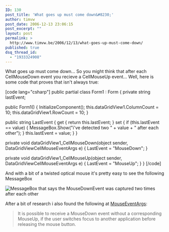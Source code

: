 ```yaml
---
ID: 130
post_title: 'What goes up must come down&#8230;'
author: timvw
post_date: 2006-12-13 23:06:15
post_excerpt: ""
layout: post
permalink: >
  http://www.timvw.be/2006/12/13/what-goes-up-must-come-down/
published: true
dsq_thread_id:
  - "1933324908"
---
```

<p>What goes up must come down... So you might think that after each CellMouseDown event you recieve a CellMouseUp event... Well, here is some code that proves that isn't always true:</p>
[code lang="csharp"]
public partial class Form1 : Form
{
 private string lastEvent;

 public Form1()
 {
  InitializeComponent();
  this.dataGridView1.ColumnCount = 10;
  this.dataGridView1.RowCount = 10;
 }

 public string LastEvent
 {
  get { return this.lastEvent; }
  set {
   if (this.lastEvent == value)
   {
    MessageBox.Show("i've detected two " + value + " after each other");
   }
   this.lastEvent = value;
  }
 }

 private void dataGridView1_CellMouseDown(object sender, DataGridViewCellMouseEventArgs e)
 {
  LastEvent = "MouseDown";
 }

 private void dataGridView1_CellMouseUp(object sender, DataGridViewCellMouseEventArgs e)
 {
  LastEvent = "MouseUp";
 }
}
[/code]
<p>And with a bit of a twisted optical mouse it's pretty easy to see the following MessageBox</p>
<img src="http://www.timvw.be/wp-content/images/mousedown.jpg" alt="MessageBox that says the MouseDownEvent was captured two times after each other"/>
<p>After a bit of research i also found the following at <a href="http://msdn2.microsoft.com/en-us/library/system.windows.forms.mouseeventargs.aspx  ">MouseEventArgs</a>:</p>

<blockquote>
<div>
It is possible to receive a MouseDown event without a corresponding MouseUp, if the user switches focus to another application before releasing the mouse button.
</div>
</blockquote>